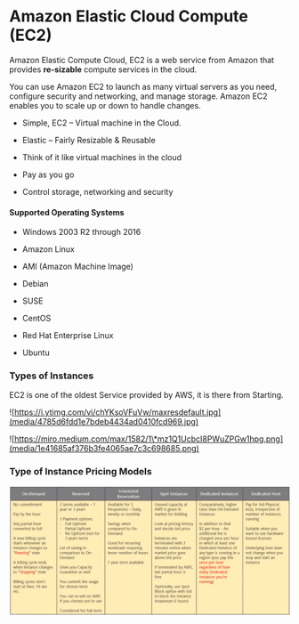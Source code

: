 Amazon Elastic Cloud Compute (EC2)
==================================

Amazon Elastic Compute Cloud, EC2 is a web service from Amazon that
provides **re-sizable** compute services in the cloud.

You can use Amazon EC2 to launch as many virtual servers as you need, configure
security and networking, and manage storage. Amazon EC2 enables you to scale up
or down to handle changes.

-   Simple, EC2 – Virtual machine in the Cloud.

-   Elastic – Fairly Resizable & Reusable

-   Think of it like virtual machines in the cloud

-   Pay as you go

-   Control storage, networking and security

#### Supported Operating Systems

-   Windows 2003 R2 through 2016

-   Amazon Linux

-   AMI (Amazon Machine Image)

-   Debian

-   SUSE

-   CentOS

-   Red Hat Enterprise Linux

-   Ubuntu

### Types of Instances 

EC2 is one of the oldest Service provided by AWS, it is there from Starting.

![https://i.ytimg.com/vi/chYKsoVFuVw/maxresdefault.jpg](media/4785d6fdd1e7bdeb4434ad0410fcd969.jpg)

![https://miro.medium.com/max/1582/1\*mz1Q1UcbcI8PWuZPGw1hpg.png](media/1e41685af376b3fe4065ae7c3c698685.png)

### Type of Instance Pricing Models 

![](media/7ddea2d79bf390ebd6b67511904b7a2e.png)
